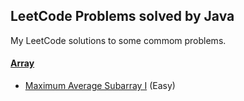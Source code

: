 ## LeetCode Problems solved by Java

My LeetCode solutions to some commom problems.

#### [Array](problems/src/array)

- [Maximum Average Subarray I](problems/src/array/MaximumAverageSubarrayI.java) (Easy)

